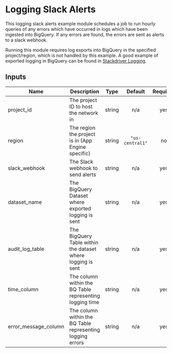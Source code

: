 # Logging Slack Alerts

This logging slack alerts example module schedules a job to run hourly queries of any errors which have occurred in logs which have been ingested into BigQuery. If any errors are found, the errors are sent as alerts to a slack webhook.

Running this module requires log exports into BigQuery in the specified project/region, which is not handled by this example. 
A good example of exported logging in BigQuery can be found in [Stackdriver Logging](https://cloud.google.com/logging/docs/export/).

[^]: (autogen_docs_start)

## Inputs

| Name | Description | Type | Default | Required |
|------|-------------|:----:|:-----:|:-----:|
| project\_id | The project ID to host the network in | string | n/a | yes |
| region | The region the project is in (App Engine specific) | string | `"us-central1"` | no |
| slack_webhook | The Slack webhook to send alerts | string | n/a | yes |
| dataset_name | The BigQuery Dataset where exported logging is sent | string | n/a | yes |
| audit_log_table | The BigQuery Table within the dataset where logging is sent | string | n/a | yes |
| time_column | The column within the BQ Table representing logging time | string | n/a | yes |
| error_message_column | The column within the BQ Table representing logging errors | string | n/a | yes |


[^]: (autogen_docs_end)
